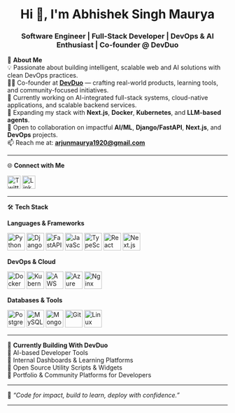 <h1 align="center">Hi 👋, I'm Abhishek Singh Maurya</h1> 
<h3 align="center">Software Engineer | Full-Stack Developer | DevOps & AI Enthusiast | Co-founder @ DevDuo</h3>

🚀 **About Me**  
💡 Passionate about building intelligent, scalable web and AI solutions with clean DevOps practices.  
👨‍💻 Co-founder at **[DevDuo](devduo.in)** — crafting real-world products, learning tools, and community-focused initiatives.  
🔭 Currently working on AI-integrated full-stack systems, cloud-native applications, and scalable backend services.  
🌱 Expanding my stack with **Next.js**, **Docker**, **Kubernetes**, and **LLM-based agents**.  
👯 Open to collaboration on impactful **AI/ML**, **Django/FastAPI**, **Next.js**, and **DevOps** projects.  
📫 Reach me at: **arjunmaurya1920@gmail.com**

---

🌐 **Connect with Me**  
<p align="left">
  <a href="https://twitter.com/maurya_sin19032" target="blank"><img src="https://cdn.jsdelivr.net/npm/simple-icons@v5/icons/twitter.svg" alt="Twitter" width="30" height="30"/></a>
  <a href="https://linkedin.com/in/abhishek-singh-maurya-621911217" target="blank"><img src="https://cdn.jsdelivr.net/npm/simple-icons@v5/icons/linkedin.svg" alt="LinkedIn" width="30" height="30"/></a>
</p>

---

🛠️ **Tech Stack**

**Languages & Frameworks**  
<p>
  <img src="https://cdn.jsdelivr.net/gh/devicons/devicon/icons/python/python-original.svg" width="40" height="40" alt="Python"/>
  <img src="https://cdn.jsdelivr.net/gh/devicons/devicon/icons/django/django-plain.svg" width="40" height="40" alt="Django"/>
  <img src="https://cdn.jsdelivr.net/gh/devicons/devicon/icons/fastapi/fastapi-original.svg" width="40" height="40" alt="FastAPI"/>
  <img src="https://cdn.jsdelivr.net/gh/devicons/devicon/icons/javascript/javascript-original.svg" width="40" height="40" alt="JavaScript"/>
  <img src="https://cdn.jsdelivr.net/gh/devicons/devicon/icons/typescript/typescript-original.svg" width="40" height="40" alt="TypeScript"/>
  <img src="https://cdn.jsdelivr.net/gh/devicons/devicon/icons/react/react-original.svg" width="40" height="40" alt="React"/>
  <img src="https://cdn.jsdelivr.net/gh/devicons/devicon/icons/nextjs/nextjs-original.svg" width="40" height="40" alt="Next.js"/>
</p>

**DevOps & Cloud**  
<p>
  <img src="https://cdn.jsdelivr.net/gh/devicons/devicon/icons/docker/docker-original.svg" width="40" height="40" alt="Docker"/>
  <img src="https://cdn.jsdelivr.net/gh/devicons/devicon/icons/kubernetes/kubernetes-plain.svg" width="40" height="40" alt="Kubernetes"/>
  <img src="https://cdn.jsdelivr.net/gh/devicons/devicon/icons/amazonwebservices/amazonwebservices-original.svg" width="40" height="40" alt="AWS"/>
  <img src="https://cdn.jsdelivr.net/gh/devicons/devicon/icons/azure/azure-original.svg" width="40" height="40" alt="Azure"/>
  <img src="https://cdn.jsdelivr.net/gh/devicons/devicon/icons/nginx/nginx-original.svg" width="40" height="40" alt="Nginx"/>
</p>

**Databases & Tools**  
<p>
  <img src="https://cdn.jsdelivr.net/gh/devicons/devicon/icons/postgresql/postgresql-original.svg" width="40" height="40" alt="PostgreSQL"/>
  <img src="https://cdn.jsdelivr.net/gh/devicons/devicon/icons/mysql/mysql-original.svg" width="40" height="40" alt="MySQL"/>
  <img src="https://cdn.jsdelivr.net/gh/devicons/devicon/icons/mongodb/mongodb-original.svg" width="40" height="40" alt="MongoDB"/>
  <img src="https://cdn.jsdelivr.net/gh/devicons/devicon/icons/git/git-original.svg" width="40" height="40" alt="Git"/>
  <img src="https://cdn.jsdelivr.net/gh/devicons/devicon/icons/linux/linux-original.svg" width="40" height="40" alt="Linux"/>
</p>

---

🎯 **Currently Building With DevDuo**  
🔹 AI-based Developer Tools  
🔹 Internal Dashboards & Learning Platforms  
🔹 Open Source Utility Scripts & Widgets  
🔹 Portfolio & Community Platforms for Developers  

---

💬 *“Code for impact, build to learn, deploy with confidence.”*

---

